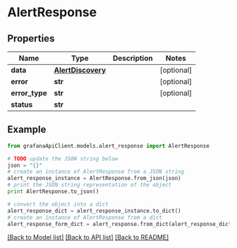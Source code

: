 # AlertResponse


## Properties
Name | Type | Description | Notes
------------ | ------------- | ------------- | -------------
**data** | [**AlertDiscovery**](AlertDiscovery.md) |  | [optional] 
**error** | **str** |  | [optional] 
**error_type** | **str** |  | [optional] 
**status** | **str** |  | 

## Example

```python
from grafanaApiClient.models.alert_response import AlertResponse

# TODO update the JSON string below
json = "{}"
# create an instance of AlertResponse from a JSON string
alert_response_instance = AlertResponse.from_json(json)
# print the JSON string representation of the object
print AlertResponse.to_json()

# convert the object into a dict
alert_response_dict = alert_response_instance.to_dict()
# create an instance of AlertResponse from a dict
alert_response_form_dict = alert_response.from_dict(alert_response_dict)
```
[[Back to Model list]](../README.md#documentation-for-models) [[Back to API list]](../README.md#documentation-for-api-endpoints) [[Back to README]](../README.md)


